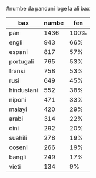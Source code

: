 #numbe da panduni loge la ali bax

| bax | numbe | fen |
|-----|-------|-----|
| pan | 1436 | 100% |
| engli | 943 | 66% |
| espani | 817 | 57% |
| portugali | 765 | 53% |
| fransi | 758 | 53% |
| rusi | 649 | 45% |
| hindustani | 552 | 38% |
| niponi | 471 | 33% |
| malayi | 420 | 29% |
| arabi | 314 | 22% |
| cini | 292 | 20% |
| suahili | 278 | 19% |
| coseni | 266 | 19% |
| bangli | 249 | 17% |
| vieti | 134 | 9% |
